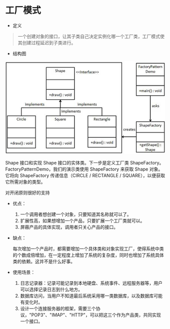 # 工厂模式

* 定义
> 一个创建对象的接口，让其子类自己决定实例化哪一个工厂类，工厂模式使其创建过程延迟到子类进行。
* 结构图

![](image/struct.jpg)

 Shape 接口和实现 Shape 接口的实体类。下一步是定义工厂类 ShapeFactory。
FactoryPatternDemo，我们的演示类使用 ShapeFactory 来获取 Shape 对象。它将向 ShapeFactory 传递信息（CIRCLE / RECTANGLE / SQUARE），以便获取它所需对象的类型。

对开闭原则很好的支持
* 优点： 
    1. 一个调用者想创建一个对象，只要知道其名称就可以了。 
    2. 扩展性高，如果想增加一个产品，只要扩展一个工厂类就可以。 
    3. 屏蔽产品的具体实现，调用者只关心产品的接口。
* 缺点：

    每次增加一个产品时，都需要增加一个具体类和对象实现工厂，使得系统中类的个数成倍增加，在一定程度上增加了系统的复杂度，同时也增加了系统具体类的依赖。这并不是什么好事。
* 使用场景： 
    1. 日志记录器：记录可能记录到本地硬盘、系统事件、远程服务器等，用户可以选择记录日志到什么地方。 
    2. 数据库访问，当用户不知道最后系统采用哪一类数据库，以及数据库可能有变化时。 
    3. 设计一个连接服务器的框架，需要三个协议，"POP3"、"IMAP"、"HTTP"，可以把这三个作为产品类，共同实现一个接口。
